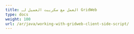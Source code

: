 ```yaml
---
title: العمل مع سكريبت العميل لـ GridWeb
type: docs
weight: 100
url: /ar/java/working-with-gridweb-client-side-script/
---
```



